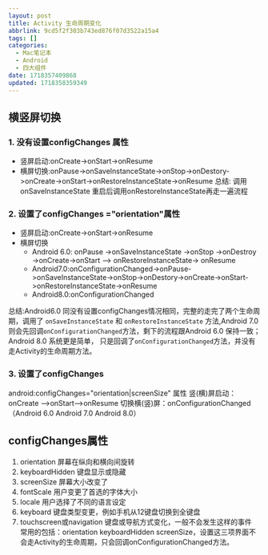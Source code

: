 ```yaml
---
layout: post
title: Activity 生命周期变化
abbrlink: 9cd5f2f303b743ed876f07d3522a15a4
tags: []
categories:
  - Mac笔记本
  - Android
  - 四大组件
date: 1718357409868
updated: 1718358359349
---
```


## 横竖屏切换

### 1. 没有设置configChanges 属性

- 竖屏启动:onCreate->onStart->onResume
- 横屏切换:onPause->onSaveInstanceState->onStop->onDestory->onCreate->onStart->onRestoreInstanceState->onResume
  总结: 调用onSaveInstanceState 重启后调用onRestoreInstanceState再走一遍流程

### 2. 设置了configChanges ="orientation"属性

- 竖屏启动:onCreate->onStart->onResume
- 横屏切换
  - Android 6.0: onPause ->onSaveInstanceState ->onStop ->onDestroy ->onCreate->onStart -->
    onRestoreInstanceState-> onResume
  - Android7.0:onConfigurationChanged->onPause->onSaveInstanceState->onStop->onDestory->onCreate->onStart->onRestoreInstanceState->onResume
  - Android8.0:onConfigurationChanged

总结:Android6.0 同没有设置configChanges情况相同，完整的走完了两个生命周期，调用了 `onSaveInstanceState` 和 `onRestoreInstanceState` 方法,Android 7.0则会先回调`onConfigurationChanged`方法，剩下的流程跟Android 6.0 保持一致；Android 8.0 系统更是简单，
只是回调了`onConfigurationChanged`方法，并没有走Activity的生命周期方法。

### 3. 设置了configChanges

android:configChanges="orientation|screenSize" 属性
竖(横)屏启动：onCreate -->onStart-->onResume
切换横(竖)屏：onConfigurationChanged （Android 6.0 Android 7.0 Android 8.0）

## configChanges属性

1. orientation 屏幕在纵向和横向间旋转
2. keyboardHidden 键盘显示或隐藏
3. screenSize 屏幕大小改变了
4. fontScale 用户变更了首选的字体大小
5. locale 用户选择了不同的语言设定
6. keyboard 键盘类型变更，例如手机从12键盘切换到全键盘
7. touchscreen或navigation 键盘或导航方式变化，一般不会发生这样的事件
   常用的包括：orientation keyboardHidden screenSize，设置这三项界面不会走Activity的生命周期，只会回调onConfigurationChanged方法。
